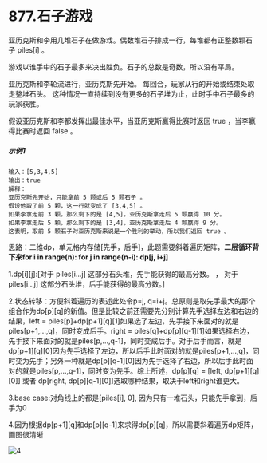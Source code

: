 # 877.石子游戏
亚历克斯和李用几堆石子在做游戏。偶数堆石子排成一行，每堆都有正整数颗石子 piles[i] 。

游戏以谁手中的石子最多来决出胜负。石子的总数是奇数，所以没有平局。

亚历克斯和李轮流进行，亚历克斯先开始。 每回合，玩家从行的开始或结束处取走整堆石头。 这种情况一直持续到没有更多的石子堆为止，此时手中石子最多的玩家获胜。

假设亚历克斯和李都发挥出最佳水平，当亚历克斯赢得比赛时返回 true ，当李赢得比赛时返回 false 。

##### 示例1
    输入：[5,3,4,5]
    输出：true
    解释：
    亚历克斯先开始，只能拿前 5 颗或后 5 颗石子 。
    假设他取了前 5 颗，这一行就变成了 [3,4,5] 。
    如果李拿走前 3 颗，那么剩下的是 [4,5]，亚历克斯拿走后 5 颗赢得 10 分。
    如果李拿走后 5 颗，那么剩下的是 [3,4]，亚历克斯拿走后 4 颗赢得 9 分。
    这表明，取前 5 颗石子对亚历克斯来说是一个胜利的举动，所以我们返回 true 。

思路：二维dp，单元格内存储[先手，后手]，此题需要斜着遍历矩阵，**二层循环背下来for i in range(n): for j in range(n-i): dp[j, i+j]**

1.dp[i][j]:[对于 piles[i...j] 这部分石头堆，先手能获得的最高分数。  ，   对于 piles[i...j] 这部分石头堆，后手能获得的最高分数。]

2.状态转移：方便斜着遍历的表述此处令p=j, q=i+j。总原则是取先手最大的那个组合作为dp[p][q]的新值。但是比较之前还需要先分别计算先手选择左边和右边的结果，left = piles[p]+dp[p+1][q][1]如果选了左边，先手接下来面对的就是piles[p+1,...,q]，同时变成后手。right = piles[q]+dp[p][q-1][1]如果选择右边，先手接下来面对的就是piles[p,...,q-1]，同时变成后手。对于后手而言，就是dp[p+1][q][0]因为先手选择了左边，所以后手此时面对的就是piles[p+1,...,q]，同时变为先手；另外一种就是dp[p][q-1][0]因为先手选择了右边，所以后手此时面对的就是piles[p,...,q-1]，同时变为先手。综上所述，dp[p][q] = [left, dp[p+1][q][0]] 或者 dp[right, dp[p][q-1][0]]选取哪种结果，取决于left和right谁更大。

3.base case:对角线上的都是[piles[i], 0], 因为只有一堆石头，只能先手拿到，后手为0

4.因为根据dp[p+1][q]和dp[p][q-1]来求得dp[p][q]，所以需要斜着遍历dp矩阵，画图很清晰

![4](https://github.com/CamWu-cyber/leetcode/blob/master/%E5%8A%A8%E6%80%81%E8%A7%84%E5%88%92/4.JPG)
